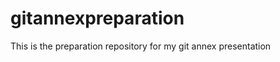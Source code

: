 gitannexpreparation
===================

This is the preparation repository for my git annex presentation
